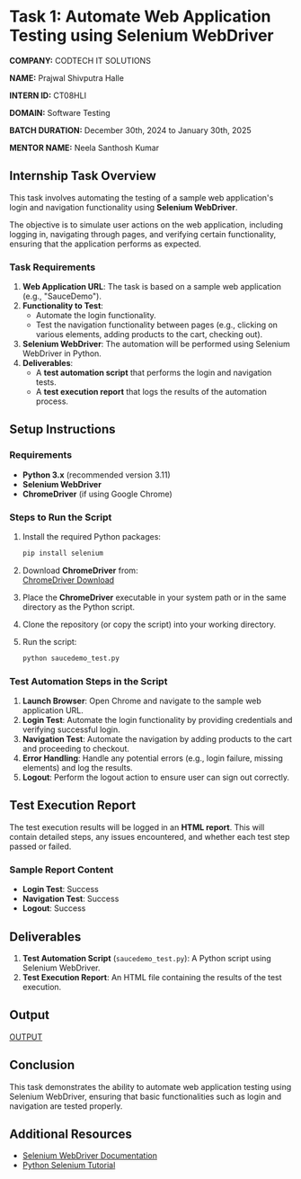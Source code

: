 # Task 1: Automate Web Application Testing using Selenium WebDriver

**COMPANY:** CODTECH IT SOLUTIONS

**NAME:** Prajwal Shivputra Halle 

**INTERN ID:** CT08HLI

**DOMAIN:** Software Testing

**BATCH DURATION:** December 30th, 2024 to January 30th, 2025

**MENTOR NAME:** Neela Santhosh Kumar


## Internship Task Overview

This task involves automating the testing of a sample web application's login and navigation functionality using **Selenium WebDriver**.

The objective is to simulate user actions on the web application, including logging in, navigating through pages, and verifying certain functionality, ensuring that the application performs as expected.

### Task Requirements
1. **Web Application URL**: The task is based on a sample web application (e.g., "SauceDemo").
2. **Functionality to Test**:
   - Automate the login functionality.
   - Test the navigation functionality between pages (e.g., clicking on various elements, adding products to the cart, checking out).
3. **Selenium WebDriver**: The automation will be performed using Selenium WebDriver in Python.
4. **Deliverables**:
   - A **test automation script** that performs the login and navigation tests.
   - A **test execution report** that logs the results of the automation process.

## Setup Instructions

### Requirements

- **Python 3.x** (recommended version 3.11)
- **Selenium WebDriver**
- **ChromeDriver** (if using Google Chrome)

### Steps to Run the Script

1. Install the required Python packages:

    ```bash
    pip install selenium
    ```

2. Download **ChromeDriver** from:  
   [ChromeDriver Download](https://sites.google.com/a/chromium.org/chromedriver/)

3. Place the **ChromeDriver** executable in your system path or in the same directory as the Python script.

4. Clone the repository (or copy the script) into your working directory.

5. Run the script:

    ```bash
    python saucedemo_test.py
    ```

### Test Automation Steps in the Script

1. **Launch Browser**: Open Chrome and navigate to the sample web application URL.
2. **Login Test**: Automate the login functionality by providing credentials and verifying successful login.
3. **Navigation Test**: Automate the navigation by adding products to the cart and proceeding to checkout.
4. **Error Handling**: Handle any potential errors (e.g., login failure, missing elements) and log the results.
5. **Logout**: Perform the logout action to ensure user can sign out correctly.

## Test Execution Report

The test execution results will be logged in an **HTML report**. This will contain detailed steps, any issues encountered, and whether each test step passed or failed.

### Sample Report Content
- **Login Test**: Success
- **Navigation Test**: Success
- **Logout**: Success

## Deliverables

1. **Test Automation Script** (`saucedemo_test.py`): A Python script using Selenium WebDriver.
2. **Test Execution Report**: An HTML file containing the results of the test execution.

## Output
[OUTPUT](https://github.com/user-attachments/assets/26f99147-fcb5-491b-bfeb-e58711cdce87)

## Conclusion

This task demonstrates the ability to automate web application testing using Selenium WebDriver, ensuring that basic functionalities such as login and navigation are tested properly.

## Additional Resources

- [Selenium WebDriver Documentation](https://www.selenium.dev/documentation/webdriver/)
- [Python Selenium Tutorial](https://selenium-python.readthedocs.io/)
